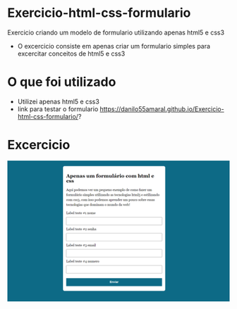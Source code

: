 # Exercicio-html-css-formulario
Exercicio  criando  um modelo de formulario  utilizando apenas  html5  e css3
-  O excercicio  consiste em apenas  criar um formulario  simples para excercitar conceitos de html5 e css3

# O que foi utilizado
- Utilizei  apenas  html5 e css3 
- link para testar o formulario https://danilo55amaral.github.io/Exercicio-html-css-formulario/?

# Excercicio
![formulario-02.PNG](https://github.com/Danilo55Amaral/Exercicio-html-css-formulario/blob/main/formulario-02.PNG)
